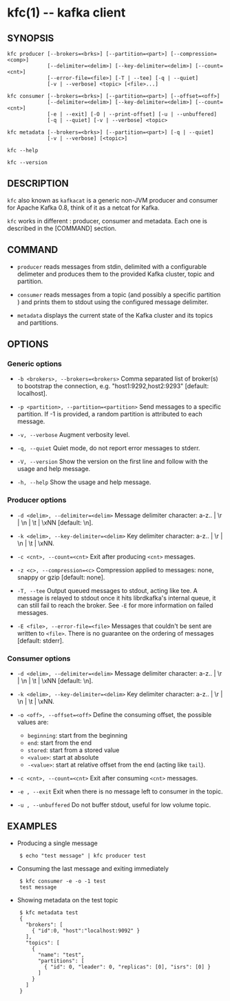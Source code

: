 kfc(1) -- kafka client
======================

SYNOPSIS
--------

```
kfc producer [--brokers=<brks>] [--partition=<part>] [--compression=<comp>]
             [--delimiter=<delim>] [--key-delimiter=<delim>] [--count=<cnt>]
             [--error-file=<file>] [-T | --tee] [-q | --quiet]
             [-v | --verbose] <topic> [<file>...]

kfc consumer [--brokers=<brks>] [--partition=<part>] [--offset=<off>]
             [--delimiter=<delim>] [--key-delimiter=<delim>] [--count=<cnt>]
             [-e | --exit] [-O | --print-offset] [-u | --unbuffered]
             [-q | --quiet] [-v | --verbose] <topic>

kfc metadata [--brokers=<brks>] [--partition=<part>] [-q | --quiet]
             [-v | --verbose] [<topic>]

kfc --help

kfc --version
```

DESCRIPTION
-----------

`kfc` also known as `kafkacat` is a generic non-JVM producer and consumer for
Apache Kafka 0.8, think of it as a netcat for Kafka.

`kfc` works in different <command>: producer, consumer and metadata. Each one
is described in the [COMMAND] section.

COMMAND
-------

* `producer`
  reads messages from stdin, delimited with a configurable delimeter and
  produces them to the provided Kafka cluster, topic and partition.

* `consumer`
  reads messages from a topic (and possibly a specific partition ) and prints
  them to stdout using the configured message delimiter.

* `metadata`
  displays the current state of the Kafka cluster and its topics and partitions.

OPTIONS
-------

### Generic options

* `-b <brokers>, --brokers=<brokers>`
  Comma separated list of broker(s) to bootstrap the connection, e.g.
  "host1:9292,host2:9293" [default: localhost].

* `-p <partition>, --partition=<partition>`
  Send messages to a specific partition. If -1 is provided, a random
  partition is attributed to each message.

* `-v, --verbose`
  Augment verbosity level.

* `-q, --quiet`
  Quiet mode, do not report error messages to stderr.

* `-V, --version`
  Show the version on the first line and follow with the usage and help message.

* `-h, --help`
  Show the usage and help message.

### Producer options

* `-d <delim>, --delimiter=<delim>`
  Message delimiter character: a-z.. | \\r | \\n | \\t | \\xNN [default: \\n].

* `-k <delim>, --key-delimiter=<delim>`
  Key delimiter character: a-z.. | \\r | \\n | \\t | \\xNN.

* `-c <cnt>, --count=<cnt>`
  Exit after producing `<cnt>` messages.

* `-z <c>, --compression=<c>`
  Compression applied to messages: none, snappy or gzip [default: none].

* `-T, --tee`
  Output queued messages to stdout, acting like tee. A message is relayed to
  stdout once it hits librdkafka's internal queue, it can still fail to reach
  the broker. See `-E` for more information on failed messages.

* `-E <file>, --error-file=<file>`
  Messages that couldn't be sent are written to `<file>`. There is no guarantee
  on the ordering of messages [default: stderr].

### Consumer options

* `-d <delim>, --delimiter=<delim>`
  Message delimiter character: a-z.. | \\r | \\n | \\t | \\xNN [default: \\n].

* `-k <delim>, --key-delimiter=<delim>`
  Key delimiter character: a-z.. | \\r | \\n | \\t | \\xNN.

* `-o <off>, --offset=<off>`
  Define the consuming offset, the possible values are:
    * `beginning`: start from the beginning
    * `end`: start from the end
    * `stored`: start from a stored value
    * `<value>`: start at absolute <value>
    * `-<value>`: start at relative offset from the end (acting like `tail`).

* `-c <cnt>, --count=<cnt>`
  Exit after consuming `<cnt>` messages.

* `-e , --exit`
  Exit when there is no message left to consumer in the topic.

* `-u , --unbuffered`
  Do not buffer stdout, useful for low volume topic.

EXAMPLES
--------

* Producing a single message

```
    $ echo "test message" | kfc producer test
```

* Consuming the last message and exiting immediately

```
    $ kfc consumer -e -o -1 test
    test message
```

* Showing metadata on the test topic

```
    $ kfc metadata test
    {
      "brokers": [
        { "id":0, "host":"localhost:9092" }
      ],
      "topics": [
        {
          "name": "test",
          "partitions": [
            { "id": 0, "leader": 0, "replicas": [0], "isrs": [0] }
          ]
        }
      ]
    }
```
